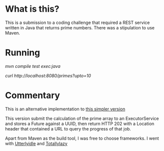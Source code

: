 # What is this?
This is a submission to a coding challenge that required a REST service written in Java that returns prime numbers.  There was a stipulation to use Maven.

# Running
*mvn compile test exec:java*

*curl http://localhost:8080/primes?upto=10*

# Commentary
This is an alternative implementation to [this simpler version](https://github.com/mike-hogan/idle-primes)

This version submit the calculation of the prime array to an ExecutorService and stores a Future against a UUID, then return HTTP 202 with a
Location header that contained a URL to query the progress of that job.

Apart from Maven as the build tool, I was free to choose frameworks.
I went with [Utterlyidle](https://github.com/bodar/utterlyidle) and [Totallylazy](https://github.com/bodar/totallylazy)


